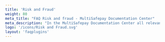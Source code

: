```yaml
---
title: 'Risk and Fraud'
weight: 80
meta_title: "FAQ Risk and fraud - MultiSafepay Documentation Center"
meta_description: "In the MultiSafepay Documentation Center all relevant information regarding our Plugins and API. As well as Support pages for Payment Method, Tools and General Questions. You can also find the contact details of our Support Team and Integration Team."
logo: '/icons/Risk and Fraud.svg'
layout: 'faqplugins'
---
```

